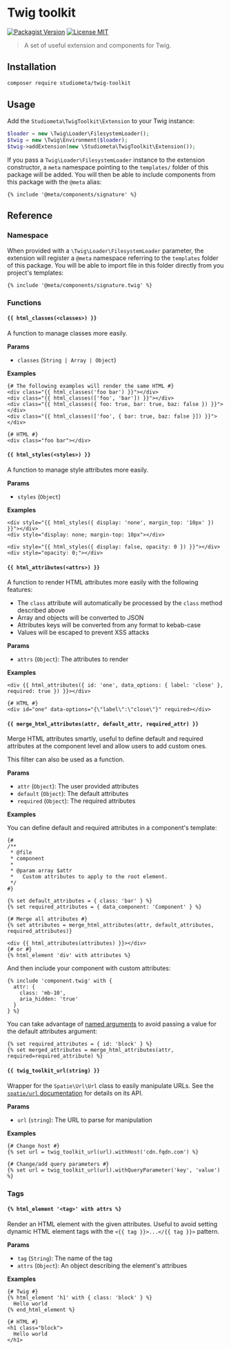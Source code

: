# Twig toolkit

[![Packagist Version](https://img.shields.io/github/v/release/studiometa/twig-toolkit?include_prereleases&label=packagist&style=flat-square)](https://packagist.org/packages/studiometa/twig-toolkit)
[![License MIT](https://img.shields.io/packagist/l/studiometa/twig-toolkit?style=flat-square)](https://github.com/studiometa/twig-toolkit/blob/master/LICENSE)

> A set of useful extension and components for Twig.

## Installation

```bash
composer require studiometa/twig-toolkit
```

## Usage

Add the `Studiometa\TwigToolkit\Extension` to your Twig instance:

```php
$loader = new \Twig\Loader\FilesystemLoader();
$twig = new \Twig\Environment($loader);
$twig->addExtension(new \Studiometa\TwigToolkit\Extension());
```

If you pass a `Twig\Loader\FilesystemLoader` instance to the extension constructor, a `meta` namespace pointing to the `templates/` folder of this package will be added. You will then be able to include components from this package with the `@meta` alias:

```twig
{% include '@meta/components/signature' %}
```

## Reference

### Namespace

When provided with a `\Twig\Loader\FilesystemLoader` parameter, the extension will register a `@meta` namespace referring to the `templates` folder of this package. You will be able to import file in this folder directly from you project's templates:

```twig
{% include '@meta/components/signature.twig' %}
```

### Functions

#### `{{ html_classes(<classes>) }}`

A function to manage classes more easily.

**Params**

- `classes` (`String | Array | Object`)

**Examples**

```twig
{# The following examples will render the same HTML #}
<div class="{{ html_classes('foo bar') }}"></div>
<div class="{{ html_classes(['foo', 'bar']) }}"></div>
<div class="{{ html_classes({ foo: true, bar: true, baz: false }) }}"></div>
<div class="{{ html_classes(['foo', { bar: true, baz: false }]) }}"></div>

{# HTML #}
<div class="foo bar"></div>
```

#### `{{ html_styles(<styles>) }}`

A function to manage style attributes more easily.

**Params**

- `styles` (`Object`)

**Examples**

```twig
<div style="{{ html_styles({ display: 'none', margin_top: '10px' }) }}"></div>
<div style="display: none; margin-top: 10px"></div>

<div style="{{ html_styles({ display: false, opacity: 0 }) }}"></div>
<div style="opacity: 0;"></div>
```

#### `{{ html_attributes(<attrs>) }}`

A function to render HTML attributes more easily with the following features:

- The `class` attribute will automatically be processed by the `class` method described above
- Array and objects will be converted to JSON
- Attributes keys will be converted from any format to kebab-case
- Values will be escaped to prevent XSS attacks

**Params**

- `attrs` (`Object`): The attributes to render

**Examples**

```twig
<div {{ html_attributes({ id: 'one', data_options: { label: 'close' }, required: true }) }}></div>

{# HTML #}
<div id="one" data-options="{\"label\":\"close\"}" required></div>
```

#### `{{ merge_html_attributes(attr, default_attr, required_attr) }}`

Merge HTML attributes smartly, useful to define default and required attributes at the component level and allow users to add custom ones.

This filter can also be used as a function.

**Params**

- `attr` (`Object`): The user provided attributes
- `default` (`Object`): The default attributes
- `required` (`Object`): The required attributes

**Examples**

You can define default and required attributes in a component's template:

```twig
{#
/**
 * @file
 * component
 *
 * @param array $attr
 *   Custom attributes to apply to the root element.
 */
#}

{% set default_attributes = { class: 'bar' } %}
{% set required_attributes = { data_component: 'Component' } %}

{# Merge all attributes #}
{% set attributes = merge_html_attributes(attr, default_attributes, required_attributes)}

<div {{ html_attributes(attributes) }}></div>
{# or #}
{% html_element 'div' with attributes %}
```

And then include your component with custom attributes:

```twig
{% include 'component.twig' with {
  attr: {
    class: 'mb-10',
    aria_hidden: 'true'
  }
} %}
```

You can take advantage of [named arguments](http://twig.symfony.com/doc/3.x/templates.html#named-arguments) to avoid passing a value for the default attributes argument:

```twig
{% set required_attributes = { id: 'block' } %}
{% set merged_attributes = merge_html_attributes(attr, required=required_attribute) %}
```

#### `{{ twig_toolkit_url(string) }}`

Wrapper for the `Spatie\Url\Url` class to easily manipulate URLs. See the [`spatie/url` documentation](https://github.com/spatie/url) for details on its API.

**Params**

- `url` (`string`): The URL to parse for manipulation

**Examples**

```twig
{# Change host #}
{% set url = twig_toolkit_url(url).withHost('cdn.fqdn.com') %}

{# Change/add query parameters #}
{% set url = twig_toolkit_url(url).withQueryParameter('key', 'value') %}
```

### Tags

#### `{% html_element '<tag>' with attrs %}`

Render an HTML element with the given attributes. Useful to avoid setting dynamic HTML element tags with the `<{{ tag }}>...</{{ tag }}>` pattern.

**Params**

- `tag` (`String`): The name of the tag
- `attrs` (`Object`): An object describing the element's attribues

**Examples**

```twig
{# Twig #}
{% html_element 'h1' with { class: 'block' } %}
  Hello world
{% end_html_element %}

{# HTML #}
<h1 class="block">
  Hello world
</h1>
```

